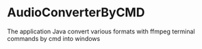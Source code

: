 # AudioConverterByCMD
The application Java convert various formats with ffmpeg terminal commands by cmd into windows
